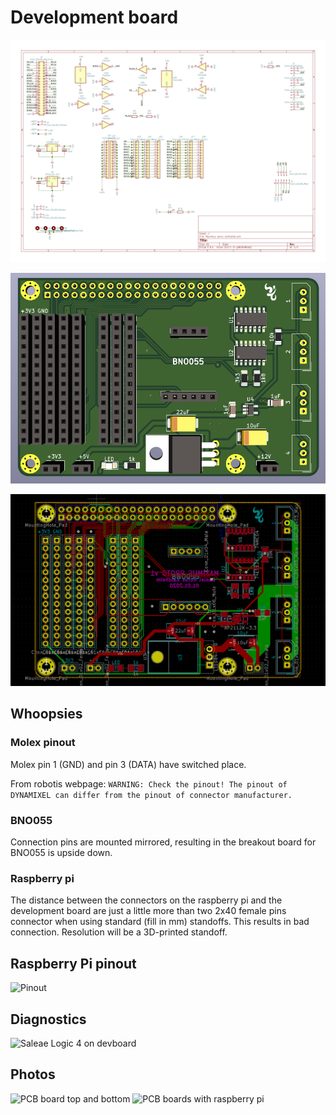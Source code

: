 # Development board

![Schematics](./images/Maximus&#32;servo&#32;controller.png)

![Dev board 3d](./images/Dev&#32;board&#32;3d.png)

![Dev board pcb](./images/Dev&#32;board&#32;v1.png)

## Whoopsies

### Molex pinout

Molex pin 1 (GND) and pin 3 (DATA) have switched place.

From robotis webpage:
```WARNING: Check the pinout! The pinout of DYNAMIXEL can differ from the pinout of connector manufacturer.```

### BNO055

Connection pins are mounted mirrored, resulting in the breakout board for BNO055 is upside down.

### Raspberry pi

The distance between the connectors on the raspberry pi and the development board are just a little more than two 2x40 female pins connector when using standard (fill in mm) standoffs. This results in bad connection. Resolution will be a 3D-printed standoff.

## Raspberry Pi pinout

![Pinout](./images/raspberry-pi-pinout.png)

## Diagnostics

![Saleae Logic 4 on devboard](./images/IMG_3007.jpeg)

## Photos

![PCB board top and bottom](./images/IMG_2882.jpeg)
![PCB boards with raspberry pi](./images/IMG_2883.jpeg)
